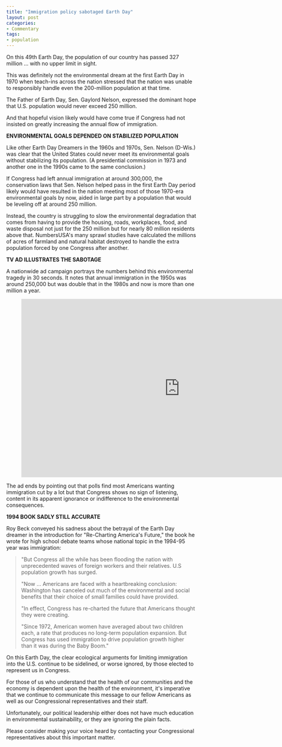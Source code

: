 ```yaml
---
title: "Immigration policy sabotaged Earth Day"
layout: post
categories:
- Commentary
tags:
- population
---
```


On this 49th Earth Day, the population of our country has passed 327 million ... with no upper limit in sight.

This was definitely not the environmental dream at the first Earth Day in 1970 when teach-ins across the nation stressed that the nation was unable to responsibly handle even the 200-million population at that time.

The Father of Earth Day, Sen. Gaylord Nelson, expressed the dominant hope that U.S. population would never exceed 250 million.

And that hopeful vision likely would have come true if Congress had not insisted on greatly increasing the annual flow of immigration.

**ENVIRONMENTAL GOALS DEPENDED ON STABILIZED POPULATION**

Like other Earth Day Dreamers in the 1960s and 1970s, Sen. Nelson (D-Wis.) was clear that the United States could never meet its environmental goals without stabilizing its population. (A presidential commission in 1973 and another one in the 1990s came to the same conclusion.)

If Congress had left annual immigration at around 300,000, the conservation laws that Sen. Nelson helped pass in the first Earth Day period likely would have resulted in the nation meeting most of those 1970-era environmental goals by now, aided in large part by a population that would be leveling off at around 250 million.

Instead, the country is struggling to slow the environmental degradation that comes from having to provide the housing, roads, workplaces, food, and waste disposal not just for the 250 million but for nearly 80 million residents above that. NumbersUSA's many sprawl studies have calculated the millions of acres of farmland and natural habitat destroyed to handle the extra population forced by one Congress after another.

**TV AD ILLUSTRATES THE SABOTAGE**

A nationwide ad campaign portrays the numbers behind this environmental tragedy in 30 seconds. It notes that annual immigration in the 1950s was around 250,000 but was double that in the 1980s and now is more than one million a year.

<figure class="wp-block-embed-youtube wp-block-embed is-type-video is-provider-youtube wp-embed-aspect-16-9 wp-has-aspect-ratio"><div class="wp-block-embed__wrapper"><iframe allow="accelerometer; autoplay; encrypted-media; gyroscope; picture-in-picture" allowfullscreen="" frameborder="0" height="473" loading="lazy" src="https://www.youtube.com/embed/APizyxBQC4s?feature=oembed" width="840"></iframe></div></figure>The ad ends by pointing out that polls find most Americans wanting immigration cut by a lot but that Congress shows no sign of listening, content in its apparent ignorance or indifference to the environmental consequences.

**1994 BOOK SADLY STILL ACCURATE**

Roy Beck conveyed his sadness about the betrayal of the Earth Day dreamer in the introduction for "Re-Charting America's Future," the book he wrote for high school debate teams whose national topic in the 1994-95 year was immigration:

> "But Congress all the while has been flooding the nation with unprecedented waves of foreign workers and their relatives. U.S population growth has surged.
> 
> "Now ... Americans are faced with a heartbreaking conclusion: Washington has canceled out much of the environmental and social benefits that their choice of small families could have provided.
> 
> "In effect, Congress has re-charted the future that Americans thought they were creating.
> 
> "Since 1972, American women have averaged about two children each, a rate that produces no long-term population expansion. But Congress has used immigration to drive population growth higher than it was during the Baby Boom."

On this Earth Day, the clear ecological arguments for limiting immigration into the U.S. continue to be sidelined, or worse ignored, by those elected to represent us in Congress.

For those of us who understand that the health of our communities and the economy is dependent upon the health of the environment, it's imperative that we continue to communicate this message to our fellow Americans as well as our Congressional representatives and their staff.

Unfortunately, our political leadership either does not have much education in environmental sustainability, or they are ignoring the plain facts.

Please consider making your voice heard by contacting your Congressional representatives about this important matter.